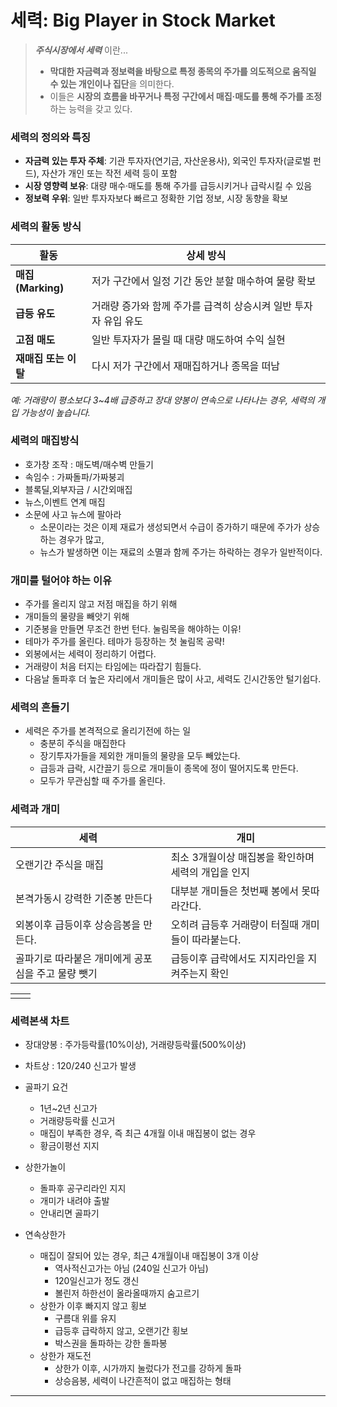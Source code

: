 
# 세력: Big Player in Stock Market
> ***주식시장에서 세력*** 이란...
> - **막대한 자금력과 정보력을 바탕으로 특정 종목의 주가를 의도적으로 움직일 수 있는 개인이나 집단**을 의미한다. <br/>
> - 이들은 **시장의 흐름을 바꾸거나 특정 구간에서 매집·매도를 통해 주가를 조정**하는 능력을 갖고 있다.

### 세력의 정의와 특징
- **자금력 있는 투자 주체**: 기관 투자자(연기금, 자산운용사), 외국인 투자자(글로벌 펀드), 자산가 개인 또는 작전 세력 등이 포함
- **시장 영향력 보유**: 대량 매수·매도를 통해 주가를 급등시키거나 급락시킬 수 있음
- **정보력 우위**: 일반 투자자보다 빠르고 정확한 기업 정보, 시장 동향을 확보

### 세력의 활동 방식
| 활동 | 상세 방식 |
|-----|----------|
| **매집(Marking)**  | 저가 구간에서 일정 기간 동안 분할 매수하여 물량 확보 |
| **급등 유도**       | 거래량 증가와 함께 주가를 급격히 상승시켜 일반 투자자 유입 유도 |
| **고점 매도**       | 일반 투자자가 몰릴 때 대량 매도하여 수익 실현 |
| **재매집 또는 이탈** | 다시 저가 구간에서 재매집하거나 종목을 떠남 |
_예: 거래량이 평소보다 3~4배 급증하고 장대 양봉이 연속으로 나타나는 경우, 세력의 개입 가능성이 높습니다._
<br/>

### 세력의 매집방식
- 호가창 조작 : 매도벽/매수벽 만들기
- 속임수 : 가짜돌파/가짜붕괴
- 블록딜,외부자금 / 시간외매집
- 뉴스,이벤트 연계 매집
- 소문에 사고 뉴스에 팔아라
  - 소문이라는 것은 이제 재료가 생성되면서 수급이 증가하기 때문에 주가가 상승하는 경우가 많고, 
  - 뉴스가 발생하면 이는 재료의 소멸과 함께 주가는 하락하는 경우가 일반적이다. 

### 개미를 털어야 하는 이유
- 주가를 올리지 않고 저점 매집을 하기 위해 
- 개미들의 물량을 빼앗기 위해
- 기준봉을 만들면 무조건 한번 턴다. 눌림목을 해야하는 이유!
- 테마가 주가를 올린다. 테마가 등장하는 첫 눌림목 공략!
- 외봉에서는 세력이 정리하기 어렵다.
- 거래량이 처음 터지는 타임에는 따라잡기 힘들다.
- 다음날 돌파후 더 높은 자리에서 개미들은 많이 사고, 세력도 긴시간동안 털기쉽다. 

### 세력의 흔들기
- 세력은 주가를 본격적으로 올리기전에 하는 일
  - 충분히 주식을 매집한다
  - 장기투자가들을 제외한 개미들의 물량을 모두 빼았는다.
  - 급등과 급락, 시간끌기 등으로 개미들이 종목에 정이 떨어지도록 만든다.
  - 모두가 무관심할 때 주가를 올린다.


### 세력과 개미

| 세력 | 개미 |
|-----|-----|
| 오랜기간 주식을 매집                           | 최소 3개월이상 매집봉을 확인하며 세력의 개입을 인지      |
| 본격가동시 강력한 기준봉 만든다                  | 대부분 개미들은 첫번째 봉에서 못따라간다.              |
| 외봉이후 급등이후 상승음봉을 만든다.              | 오히려 급등후 거래량이 터질때 개미들이 따라붙는다.       | 
| 골파기로 따라붙은 개미에게 공포심을 주고 물량 뺏기  | 급등이후 급락에서도 지지라인을 지켜주는지 확인          |

| | |
|-----|-----|
| | |


### 세력본색 차트
- 장대양봉 : 주가등락률(10%이상), 거래량등락률(500%이상)
- 차트상 : 120/240 신고가 발생
- 골파기 요건
  - 1년~2년 신고가
  - 거래량등락률 신고거
  - 매집이 부족한 경우, 즉 최근 4개월 이내 매집봉이 없는 경우
  - 황금이평선 지지

- 상한가놀이
  - 돌파후 공구리라인 지지
  - 개미가 내려야 출발
  - 안내리면 골파기

- 연속상한가
  - 매집이 잘되어 있는 경우, 최근 4개월이내 매집봉이 3개 이상
    - 역사적신고가는 아님 (240일 신고가 아님)
    - 120일신고가 정도 갱신
    - 볼린저 하한선이 올라올때까지 숨고르기
  - 상한가 이후 빠지지 않고 횡보
    - 구름대 위를 유지
    - 급등후 급락하지 않고, 오랜기간 횡보
    - 박스권을 돌파하는 강한 돌파봉
  - 상한가 재도전
    - 상한가 이후, 시가까지 눌렀다가 전고를 강하게 돌파
    - 상승음봉, 세력이 나간흔적이 없고 매집하는 형태


---

<!-- ### 당신이 세력이라면

<script src="app.js"></script>
<div align="center" width="80%">
<img id="imageDisplay" src="./유아세력_01.png" style="width: 600px; height: auto;">
<br/>
<br/>
<button id="nextButton">다음 이미지</button>
<button id="toggleAutoButton">자동 변경 시작/중지</button>

⏪ ◀️ ⏸ ▶️ ⏩  ↩ ↪ 

</div>
 -->



